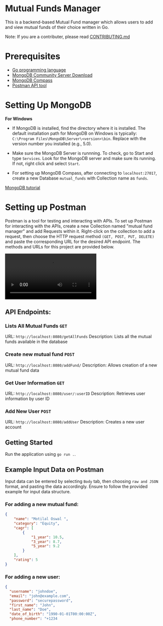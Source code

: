 # Mutual Funds Manager

This is a backend-based Mutual Fund manager which allows users to add and view mutual funds of their choice written in Go.  

Note: If you are a contributer, please read [CONTRIBUTING.md](https://github.com/acmpesuecc/mutual-funds-manager/blob/main/CONTRIBUTING.md)

# Prerequisites

- [Go programming language](https://go.dev/doc/install)
- [MongoDB Community Server Download](https://www.mongodb.com/try/download/community)
- [MongoDB Compass](https://www.mongodb.com/try/download/compass)
- [Postman API tool](https://www.postman.com/downloads)


# Setting Up MongoDB

**For Windows**
- If MongoDB is installed, find the directory where it is installed. The default installation path for MongoDB on Windows is typically: `C:\Program Files\MongoDB\Server\<version>\bin`. Replace <version> with the version number you installed (e.g., 5.0). 

- Make sure the MongoDB Server is runnning. To check, go to Start and type `Services`. Look for the MongoDB server and make sure its running. If not, right click and select `Start`.

- For setting up MongoDB Compass, after connecting to `localhost:27017`, create a new Database `mutual_funds` with Collection name as `funds`.

[MongoDB tutorial](https://www.youtube.com/playlist?list=PL4cUxeGkcC9h77dJ-QJlwGlZlTd4ecZOA)

# Setting up Postman

Postman is a tool for testing and interacting with APIs. To set up Postman for interacting with the APIs, create a new Collection named "mutual fund manager" and add Requests within it. Right-click on the collection to add a request, then choose the HTTP request method `(GET, POST, PUT, DELETE)` and paste the corresponding URL for the desired API endpoint. The methods and URLs for this project are provided below.

![Download Postman Video demo ](postman-demo-video.mp4)

## API Endpoints:

### Lists All Mutual Funds `GET`
        
URL: `http://localhost:8080/getAllFunds`
Description: Lists all the mutual funds available in the database

### Create new mutual fund `POST`
URL: `http://localhost:8080/addFund/`
Description: Allows creation of a new mutual fund data

### Get User Information `GET`

URL: `http://localhost:8080/user/:userID`
Description: Retrieves user information by user ID

### Add New User `POST`

URL: `http://localhost:8080/addUser`
Description: Creates a new user account

## Getting Started

Run the application using `go run .`. 

## Example Input Data on Postman

Input data can be entered by selecting `Body` tab, then choosing `raw and JSON` format, and pasting the data accordingly. Ensure to follow the provided example for input data structure.

### For adding a new mutual fund:

```json
{
    "name": "Motilal Oswal ",
    "category": "Equity",
    "cagr": [
        {
            "1_year": 10.5,
            "3_year": 8.7,
            "5_year": 9.2
        }
    ],
    "rating": 5
}
```

### For adding a new user:

```json
{
  "username": "johndoe",
  "email": "john@example.com",
  "password": "securepassword",
  "first_name": "John",
  "last_name": "Doe",
  "date_of_birth": "1990-01-01T00:00:00Z",
  "phone_number": "+1234